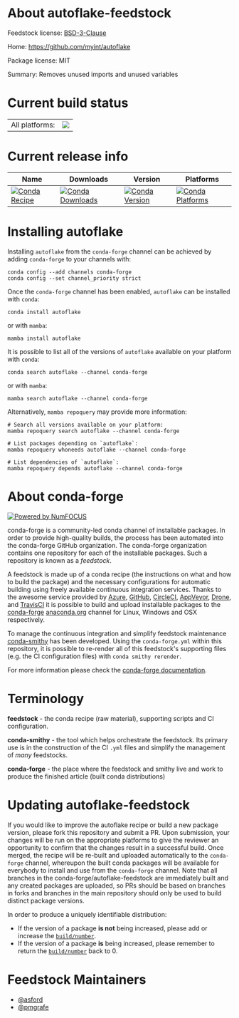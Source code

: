 About autoflake-feedstock
=========================

Feedstock license: [BSD-3-Clause](https://github.com/conda-forge/autoflake-feedstock/blob/main/LICENSE.txt)

Home: https://github.com/myint/autoflake

Package license: MIT

Summary: Removes unused imports and unused variables

Current build status
====================


<table><tr><td>All platforms:</td>
    <td>
      <a href="https://dev.azure.com/conda-forge/feedstock-builds/_build/latest?definitionId=6569&branchName=main">
        <img src="https://dev.azure.com/conda-forge/feedstock-builds/_apis/build/status/autoflake-feedstock?branchName=main">
      </a>
    </td>
  </tr>
</table>

Current release info
====================

| Name | Downloads | Version | Platforms |
| --- | --- | --- | --- |
| [![Conda Recipe](https://img.shields.io/badge/recipe-autoflake-green.svg)](https://anaconda.org/conda-forge/autoflake) | [![Conda Downloads](https://img.shields.io/conda/dn/conda-forge/autoflake.svg)](https://anaconda.org/conda-forge/autoflake) | [![Conda Version](https://img.shields.io/conda/vn/conda-forge/autoflake.svg)](https://anaconda.org/conda-forge/autoflake) | [![Conda Platforms](https://img.shields.io/conda/pn/conda-forge/autoflake.svg)](https://anaconda.org/conda-forge/autoflake) |

Installing autoflake
====================

Installing `autoflake` from the `conda-forge` channel can be achieved by adding `conda-forge` to your channels with:

```
conda config --add channels conda-forge
conda config --set channel_priority strict
```

Once the `conda-forge` channel has been enabled, `autoflake` can be installed with `conda`:

```
conda install autoflake
```

or with `mamba`:

```
mamba install autoflake
```

It is possible to list all of the versions of `autoflake` available on your platform with `conda`:

```
conda search autoflake --channel conda-forge
```

or with `mamba`:

```
mamba search autoflake --channel conda-forge
```

Alternatively, `mamba repoquery` may provide more information:

```
# Search all versions available on your platform:
mamba repoquery search autoflake --channel conda-forge

# List packages depending on `autoflake`:
mamba repoquery whoneeds autoflake --channel conda-forge

# List dependencies of `autoflake`:
mamba repoquery depends autoflake --channel conda-forge
```


About conda-forge
=================

[![Powered by
NumFOCUS](https://img.shields.io/badge/powered%20by-NumFOCUS-orange.svg?style=flat&colorA=E1523D&colorB=007D8A)](https://numfocus.org)

conda-forge is a community-led conda channel of installable packages.
In order to provide high-quality builds, the process has been automated into the
conda-forge GitHub organization. The conda-forge organization contains one repository
for each of the installable packages. Such a repository is known as a *feedstock*.

A feedstock is made up of a conda recipe (the instructions on what and how to build
the package) and the necessary configurations for automatic building using freely
available continuous integration services. Thanks to the awesome service provided by
[Azure](https://azure.microsoft.com/en-us/services/devops/), [GitHub](https://github.com/),
[CircleCI](https://circleci.com/), [AppVeyor](https://www.appveyor.com/),
[Drone](https://cloud.drone.io/welcome), and [TravisCI](https://travis-ci.com/)
it is possible to build and upload installable packages to the
[conda-forge](https://anaconda.org/conda-forge) [anaconda.org](https://anaconda.org/)
channel for Linux, Windows and OSX respectively.

To manage the continuous integration and simplify feedstock maintenance
[conda-smithy](https://github.com/conda-forge/conda-smithy) has been developed.
Using the ``conda-forge.yml`` within this repository, it is possible to re-render all of
this feedstock's supporting files (e.g. the CI configuration files) with ``conda smithy rerender``.

For more information please check the [conda-forge documentation](https://conda-forge.org/docs/).

Terminology
===========

**feedstock** - the conda recipe (raw material), supporting scripts and CI configuration.

**conda-smithy** - the tool which helps orchestrate the feedstock.
                   Its primary use is in the construction of the CI ``.yml`` files
                   and simplify the management of *many* feedstocks.

**conda-forge** - the place where the feedstock and smithy live and work to
                  produce the finished article (built conda distributions)


Updating autoflake-feedstock
============================

If you would like to improve the autoflake recipe or build a new
package version, please fork this repository and submit a PR. Upon submission,
your changes will be run on the appropriate platforms to give the reviewer an
opportunity to confirm that the changes result in a successful build. Once
merged, the recipe will be re-built and uploaded automatically to the
`conda-forge` channel, whereupon the built conda packages will be available for
everybody to install and use from the `conda-forge` channel.
Note that all branches in the conda-forge/autoflake-feedstock are
immediately built and any created packages are uploaded, so PRs should be based
on branches in forks and branches in the main repository should only be used to
build distinct package versions.

In order to produce a uniquely identifiable distribution:
 * If the version of a package **is not** being increased, please add or increase
   the [``build/number``](https://docs.conda.io/projects/conda-build/en/latest/resources/define-metadata.html#build-number-and-string).
 * If the version of a package **is** being increased, please remember to return
   the [``build/number``](https://docs.conda.io/projects/conda-build/en/latest/resources/define-metadata.html#build-number-and-string)
   back to 0.

Feedstock Maintainers
=====================

* [@asford](https://github.com/asford/)
* [@pmgrafe](https://github.com/pmgrafe/)

